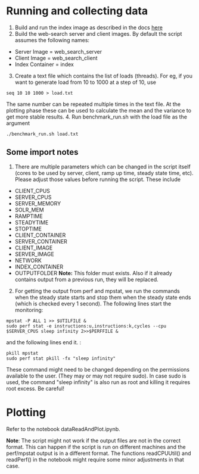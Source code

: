 # Running and collecting data

1.  Build and run the index image as described in the docs [here](https://github.com/parsa-epfl/cloudsuite/blob/web-search-update/docs/benchmarks/web-search.md)
2.  Build the web-search server and client images. By default the script assumes the following names:
  * Server Image = web_search_server
  * Client Image = web_search_client
  * Index Container = index
3. Create a text file which contains the list of loads (threads). For eg, if you want to generate load from 10 to 1000 at a step of 10, use
``` 
seq 10 10 1000 > load.txt
```
The same number can be repeated multiple times in the text file. At the plotting phase these can be used to calculate the mean and the variance to get more stable results. 
4. Run benchmark_run.sh with the load file as the argument
```
./benchmark_run.sh load.txt
```


## Some import notes
1. There are multiple parameters which can be changed in the script itself (cores to be used by server, client, ramp up time, steady state time, etc). Please adjust those values before running the script. These include 
- CLIENT_CPUS 
- SERVER_CPUS
- SERVER_MEMORY
- SOLR_MEM
- RAMPTIME
- STEADYTIME
- STOPTIME
- CLIENT_CONTAINER
- SERVER_CONTAINER
- CLIENT_IMAGE
- SERVER_IMAGE
- NETWORK
- INDEX_CONTAINER
- OUTPUTFOLDER **Note:** This folder must exists. Also if it already contains output from a previous run, they will be replaced. 

2. For getting the output from perf and mpstat, we run the commands when the steady state starts and stop them when the steady state ends (which is checked every 1 second). 
The following lines start the monitoring:
```
mpstat -P ALL 1 >> $UTILFILE &	    
sudo perf stat -e instructions:u,instructions:k,cycles --cpu $SERVER_CPUS sleep infinity 2>>$PERFFILE &
```
 and the following lines end it. :
```
pkill mpstat
sudo perf stat pkill -fx "sleep infinity"
```

These command might need to be changed depending on the permissions available to the user. (They may or may not require sudo). In case sudo is used, the command "sleep infinity" is also run as root and killing it requires root excess. Be careful!

# Plotting
Refer to the notebook dataReadAndPlot.ipynb. 


**Note**: The script might not work if the output files are not in the correct format. This can happen if the script is run on different machines and the perf/mpstat output is in a different format. The functions readCPUUtil() and readPerf() in the notebook might require some minor adjustments in that case. 
